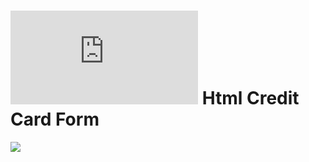 # ![4Geeks Logo](http://assets.breatheco.de/apis/img/images.php?blob&random&cat=icon&tags=4geeks,16) Html Credit Card Form

<img src="/workspace/Html-Credit-Card-Form/Screen Shot 2022-06-06 at 10.17.28 AM.png">
